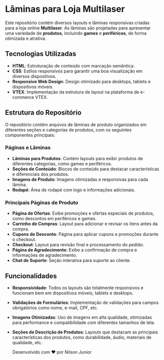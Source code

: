 # Lâminas para Loja Multilaser

Este repositório contém diversos layouts e lâminas responsivas criadas para a loja online **Multilaser**. As lâminas são projetadas para apresentar uma variedade de **produtos**, incluindo **games** e **periféricos**, de forma otimizada e atrativa.

## Tecnologias Utilizadas

- **HTML**: Estruturação de conteúdo com marcação semântica.
- **CSS**: Estilos responsivos para garantir uma boa visualização em diversos dispositivos.
- **Responsive Web Design**: Design otimizado para desktops, tablets e dispositivos móveis.
- **VTEX**: Implementação da estrutura de layout na plataforma de e-commerce VTEX.

## Estrutura do Repositório

O repositório contém arquivos de lâminas de produto organizados em diferentes seções e categorias de produtos, com os seguintes componentes principais:

### Páginas e Lâminas

- **Lâminas para Produtos**: Contém layouts para exibir produtos de diferentes categorias, como games e periféricos.
- **Seções de Conteúdo**: Blocos de conteúdo para destacar características e diferenciais dos produtos.
- **Imagens de Produto**: Imagens otimizadas e responsivas para cada lâmina.
- **Rodapé**: Área de rodapé com logo e informações adicionais.

### Principais Páginas de Produto

- **Página de Ofertas**: Exibe promoções e ofertas especiais de produtos, como descontos em periféricos e games.
- **Carrinho de Compras**: Layout para adicionar e revisar os itens antes da compra.
- **Cupons de Desconto**: Página para aplicar cupons e promoções durante o checkout.
- **Checkout**: Layout para revisão final e processamento do pedido.
- **Página de Agradecimento**: Exibe a confirmação de compra e informações de agradecimento.
- **Chat de Suporte**: Seção interativa para suporte ao cliente.

## Funcionalidades

- **Responsividade**: Todos os layouts são totalmente responsivos e funcionam bem em dispositivos móveis, tablets e desktops.
- **Validações de Formulários**: Implementação de validações para campos obrigatórios como nome, e-mail, CPF, etc.
- **Imagens Otimizadas**: Uso de imagens em alta qualidade, otimizadas para performance e compatibilidade com diferentes tamanhos de tela.
- **Seções de Descrição de Produtos**: Layouts que destacam as principais características dos produtos, como durabilidade, áudio, materiais de qualidade, etc.

  Desenvolvido com ❤️ por Nilson Junior
